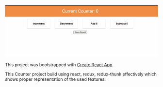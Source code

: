 ![](counter-demo.gif)

This project was bootstrapped with [Create React App](https://github.com/facebookincubator/create-react-app).

This Counter project build using react, redux, redux-thunk effectively which shows proper representation of the used features.
